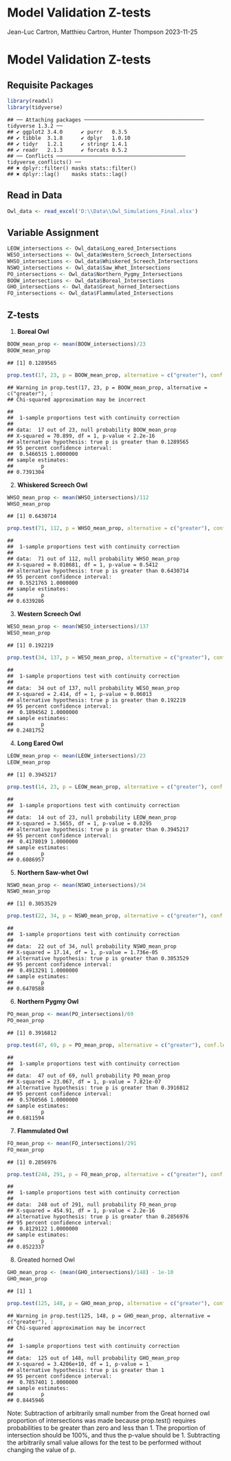 Model Validation Z-tests
================
Jean-Luc Cartron, Matthieu Cartron, Hunter Thompson
2023-11-25

# Model Validation Z-tests

## Requisite Packages

``` r
library(readxl)
library(tidyverse)
```

    ## ── Attaching packages ─────────────────────────────────────── tidyverse 1.3.2 ──
    ## ✔ ggplot2 3.4.0      ✔ purrr   0.3.5 
    ## ✔ tibble  3.1.8      ✔ dplyr   1.0.10
    ## ✔ tidyr   1.2.1      ✔ stringr 1.4.1 
    ## ✔ readr   2.1.3      ✔ forcats 0.5.2 
    ## ── Conflicts ────────────────────────────────────────── tidyverse_conflicts() ──
    ## ✖ dplyr::filter() masks stats::filter()
    ## ✖ dplyr::lag()    masks stats::lag()

## Read in Data

``` r
Owl_data <- read_excel('D:\\Data\\Owl_Simulations_Final.xlsx')
```

## Variable Assignment

``` r
LEOW_intersections <- Owl_data$Long_eared_Intersections
WESO_intersections <- Owl_data$Western_Screech_Intersections
WHSO_intersections <- Owl_data$Whiskered_Screech_Intersections
NSWO_intersections <- Owl_data$Saw_Whet_Intersections
PO_intersections <- Owl_data$Northern_Pygmy_Intersections
BOOW_intersections <- Owl_data$Boreal_Intersections
GHO_intersections <- Owl_data$Great_horned_Intersections
FO_intersections <- Owl_data$Flammulated_Intersections
```

## Z-tests

1.  **Boreal Owl**

``` r
BOOW_mean_prop <- mean(BOOW_intersections)/23
BOOW_mean_prop
```

    ## [1] 0.1289565

``` r
prop.test(17, 23, p = BOOW_mean_prop, alternative = c("greater"), conf.level = 0.95, correct = TRUE)
```

    ## Warning in prop.test(17, 23, p = BOOW_mean_prop, alternative = c("greater"), :
    ## Chi-squared approximation may be incorrect

    ## 
    ##  1-sample proportions test with continuity correction
    ## 
    ## data:  17 out of 23, null probability BOOW_mean_prop
    ## X-squared = 70.899, df = 1, p-value < 2.2e-16
    ## alternative hypothesis: true p is greater than 0.1289565
    ## 95 percent confidence interval:
    ##  0.5466515 1.0000000
    ## sample estimates:
    ##         p 
    ## 0.7391304

2.  **Whiskered Screech Owl**

``` r
WHSO_mean_prop <- mean(WHSO_intersections)/112
WHSO_mean_prop
```

    ## [1] 0.6430714

``` r
prop.test(71, 112, p = WHSO_mean_prop, alternative = c("greater"), conf.level = 0.95, correct = TRUE)
```

    ## 
    ##  1-sample proportions test with continuity correction
    ## 
    ## data:  71 out of 112, null probability WHSO_mean_prop
    ## X-squared = 0.010681, df = 1, p-value = 0.5412
    ## alternative hypothesis: true p is greater than 0.6430714
    ## 95 percent confidence interval:
    ##  0.5521765 1.0000000
    ## sample estimates:
    ##         p 
    ## 0.6339286

3.  **Western Screech Owl**

``` r
WESO_mean_prop <- mean(WESO_intersections)/137
WESO_mean_prop
```

    ## [1] 0.192219

``` r
prop.test(34, 137, p = WESO_mean_prop, alternative = c("greater"), conf.level = 0.95, correct = TRUE)
```

    ## 
    ##  1-sample proportions test with continuity correction
    ## 
    ## data:  34 out of 137, null probability WESO_mean_prop
    ## X-squared = 2.414, df = 1, p-value = 0.06013
    ## alternative hypothesis: true p is greater than 0.192219
    ## 95 percent confidence interval:
    ##  0.1894562 1.0000000
    ## sample estimates:
    ##         p 
    ## 0.2481752

4.  **Long Eared Owl**

``` r
LEOW_mean_prop <- mean(LEOW_intersections)/23
LEOW_mean_prop
```

    ## [1] 0.3945217

``` r
prop.test(14, 23, p = LEOW_mean_prop, alternative = c("greater"), conf.level = 0.95, correct = TRUE)
```

    ## 
    ##  1-sample proportions test with continuity correction
    ## 
    ## data:  14 out of 23, null probability LEOW_mean_prop
    ## X-squared = 3.5655, df = 1, p-value = 0.0295
    ## alternative hypothesis: true p is greater than 0.3945217
    ## 95 percent confidence interval:
    ##  0.4178019 1.0000000
    ## sample estimates:
    ##         p 
    ## 0.6086957

5.  **Northern Saw-whet Owl**

``` r
NSWO_mean_prop <- mean(NSWO_intersections)/34
NSWO_mean_prop
```

    ## [1] 0.3053529

``` r
prop.test(22, 34, p = NSWO_mean_prop, alternative = c("greater"), conf.level = 0.95, correct = TRUE)
```

    ## 
    ##  1-sample proportions test with continuity correction
    ## 
    ## data:  22 out of 34, null probability NSWO_mean_prop
    ## X-squared = 17.14, df = 1, p-value = 1.736e-05
    ## alternative hypothesis: true p is greater than 0.3053529
    ## 95 percent confidence interval:
    ##  0.4913291 1.0000000
    ## sample estimates:
    ##         p 
    ## 0.6470588

6.  **Northern Pygmy Owl**

``` r
PO_mean_prop <- mean(PO_intersections)/69
PO_mean_prop
```

    ## [1] 0.3916812

``` r
prop.test(47, 69, p = PO_mean_prop, alternative = c("greater"), conf.level = 0.95, correct = TRUE)
```

    ## 
    ##  1-sample proportions test with continuity correction
    ## 
    ## data:  47 out of 69, null probability PO_mean_prop
    ## X-squared = 23.067, df = 1, p-value = 7.821e-07
    ## alternative hypothesis: true p is greater than 0.3916812
    ## 95 percent confidence interval:
    ##  0.5760566 1.0000000
    ## sample estimates:
    ##         p 
    ## 0.6811594

7.  **Flammulated Owl**

``` r
FO_mean_prop <- mean(FO_intersections)/291
FO_mean_prop
```

    ## [1] 0.2856976

``` r
prop.test(248, 291, p = FO_mean_prop, alternative = c("greater"), conf.level = 0.95, correct = TRUE)
```

    ## 
    ##  1-sample proportions test with continuity correction
    ## 
    ## data:  248 out of 291, null probability FO_mean_prop
    ## X-squared = 454.91, df = 1, p-value < 2.2e-16
    ## alternative hypothesis: true p is greater than 0.2856976
    ## 95 percent confidence interval:
    ##  0.8129122 1.0000000
    ## sample estimates:
    ##         p 
    ## 0.8522337

8.  Greated horned Owl

``` r
GHO_mean_prop <- (mean(GHO_intersections)/148) - 1e-10
GHO_mean_prop
```

    ## [1] 1

``` r
prop.test(125, 148, p = GHO_mean_prop, alternative = c("greater"), conf.level = 0.95, correct = TRUE)
```

    ## Warning in prop.test(125, 148, p = GHO_mean_prop, alternative = c("greater"), :
    ## Chi-squared approximation may be incorrect

    ## 
    ##  1-sample proportions test with continuity correction
    ## 
    ## data:  125 out of 148, null probability GHO_mean_prop
    ## X-squared = 3.4206e+10, df = 1, p-value = 1
    ## alternative hypothesis: true p is greater than 1
    ## 95 percent confidence interval:
    ##  0.7857401 1.0000000
    ## sample estimates:
    ##         p 
    ## 0.8445946

Note: Subtraction of arbitrarily small number from the Great horned owl
proportion of intersections was made because prop.test() requires
probabilities to be greater than zero and less than 1. The proportion of
intersection should be 100%, and thus the p-value should be 1.
Subtracting the arbitrarily small value allows for the test to be
performed without changing the value of p.
